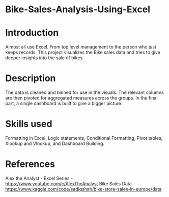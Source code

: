 # Bike-Sales-Analysis-Using-Excel

# Introduction
Almost all use Excel. From top level management to the person who just keeps records. This project visualizes the Bike sales data and tries to give deeper insights into the sale of bikes.

# Description
The data is cleaned and binned for use in the visuals. The relevant columns are then pivoted for aggregated measures across the groups. In the final part, a single dashboard is built to give a bigger picture.

# Skills used
Formatting in Excel, Logic statements, Conditional Formatting, Pivot tables, Xlookup and Vlookup, and Dashboard Building.

# References
Alex the Analyst - Excel Series - https://www.youtube.com/c/AlexTheAnalyst
Bike Sales Data - https://www.kaggle.com/code/sadiqshah/bike-store-sales-in-europe/data
